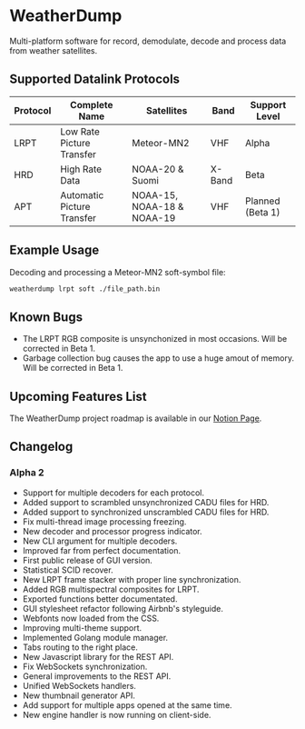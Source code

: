 # WeatherDump

Multi-platform software for record, demodulate, decode and process data from weather satellites.

## Supported Datalink Protocols

| Protocol | Complete Name | Satellites | Band | Support Level |
| -------- | ------------- | ---------- | ---- | ------------- |
| LRPT | Low Rate Picture Transfer | Meteor-MN2 | VHF | Alpha |
| HRD | High Rate Data | NOAA-20 & Suomi | X-Band | Beta |
| APT | Automatic Picture Transfer | NOAA-15, NOAA-18 & NOAA-19 | VHF | Planned (Beta 1) |

## Example Usage

Decoding and processing a Meteor-MN2 soft-symbol file:

```bash
weatherdump lrpt soft ./file_path.bin
```

## Known Bugs

- The LRPT RGB composite is unsynchonized in most occasions. Will be corrected in Beta 1.
- Garbage collection bug causes the app to use a huge amout of memory. Will be corrected in Beta 1.

## Upcoming Features List

The WeatherDump project roadmap is available in our [Notion Page](https://www.notion.so/fef088dd80b34bd9a6547e890ed962d3?v=182d497ce07d42bc98fb325ca091e813).

## Changelog

### Alpha 2

- Support for multiple decoders for each protocol.
- Added support to scrambled unsynchronized CADU files for HRD.
- Added support to synchronized unscrambled CADU files for HRD.
- Fix multi-thread image processing freezing.
- New decoder and processor progress indicator.
- New CLI argument for multiple decoders.
- Improved far from perfect documentation.
- First public release of GUI version.
- Statistical SCID recover.
- New LRPT frame stacker with proper line synchronization.
- Added RGB multispectral composites for LRPT.
- Exported functions better documentated.
- GUI stylesheet refactor following Airbnb's styleguide.
- Webfonts now loaded from the CSS.
- Improving multi-theme support.
- Implemented Golang module manager.
- Tabs routing to the right place.
- New Javascript library for the REST API.
- Fix WebSockets synchronization.
- General improvements to the REST API.
- Unified WebSockets handlers.
- New thumbnail generator API.
- Add support for multiple apps opened at the same time.
- New engine handler is now running on client-side.